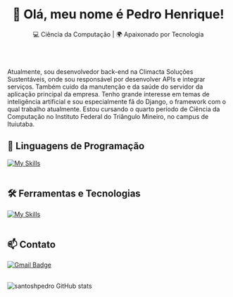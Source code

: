 <h1 align="center">👋 Olá, meu nome é Pedro Henrique!</h1>

<p align="center">
  💻 Ciência da Computação | 🌍 Apaixonado por Tecnologia
</p><br><br>

Atualmente, sou desenvolvedor back-end na Climacta Soluções Sustentáveis, onde sou responsável por desenvolver APIs e integrar serviços. Também cuido da manutenção e da saúde do servidor da aplicação principal da empresa. Tenho grande interesse em temas de inteligência artificial e sou especialmente fã do Django, o framework com o qual trabalho atualmente. Estou cursando o quarto período de Ciência da Computação no Instituto Federal do Triângulo Mineiro, no campus de Ituiutaba.

## 🚀 Linguagens de Programação
[![My Skills](https://skillicons.dev/icons?i=java,python)](https://skillicons.dev)<br><br>

## 🛠️ Ferramentas e Tecnologias
[![My Skills](https://skillicons.dev/icons?i=vscode,eclipse,git,github,django,postgresql,linux,anaconda)](https://skillicons.dev)<br><br>

## 📫 Contato

[![Gmail Badge](https://img.shields.io/badge/-pedrohenriquesoaress2016@gmail.com-006bed?style=flat-square&logo=Gmail&logoColor=white&link=mailto:{SeuEmail})](mailto:pedrohenriquesoaress2016@gmail.com) <br><br>


![santoshpedro GitHub stats](https://github-readme-stats.vercel.app/api?username=santoshpedro&show_icons=true&theme=radical)
<br><br>
